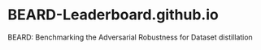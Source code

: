 # BEARD-Leaderboard.github.io
BEARD: Benchmarking the Adversarial Robustness for Dataset distillation
